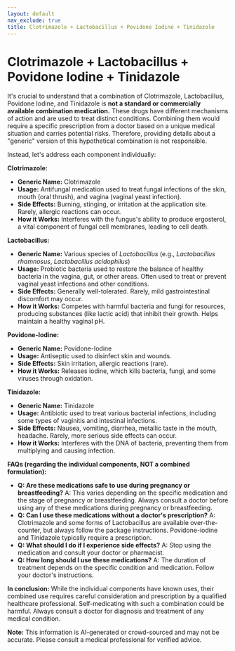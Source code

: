 ```yaml
---
layout: default
nav_exclude: true
title: Clotrimazole + Lactobacillus + Povidone Iodine + Tinidazole
---
```


# Clotrimazole + Lactobacillus + Povidone Iodine + Tinidazole

It's crucial to understand that a combination of Clotrimazole, Lactobacillus, Povidone Iodine, and Tinidazole is **not a standard or commercially available combination medication.**  These drugs have different mechanisms of action and are used to treat distinct conditions. Combining them would require a specific prescription from a doctor based on a unique medical situation and carries potential risks.  Therefore, providing details about a "generic" version of this hypothetical combination is not responsible.

Instead, let's address each component individually:

**Clotrimazole:**

* **Generic Name:** Clotrimazole
* **Usage:** Antifungal medication used to treat fungal infections of the skin, mouth (oral thrush), and vagina (vaginal yeast infection).
* **Side Effects:** Burning, stinging, or irritation at the application site. Rarely, allergic reactions can occur.
* **How it Works:** Interferes with the fungus's ability to produce ergosterol, a vital component of fungal cell membranes, leading to cell death.

**Lactobacillus:**

* **Generic Name:**  Various species of *Lactobacillus* (e.g., *Lactobacillus rhamnosus*, *Lactobacillus acidophilus*)
* **Usage:** Probiotic bacteria used to restore the balance of healthy bacteria in the vagina, gut, or other areas.  Often used to treat or prevent vaginal yeast infections and other conditions.
* **Side Effects:** Generally well-tolerated.  Rarely, mild gastrointestinal discomfort may occur.
* **How it Works:** Competes with harmful bacteria and fungi for resources, producing substances (like lactic acid) that inhibit their growth.  Helps maintain a healthy vaginal pH.

**Povidone-Iodine:**

* **Generic Name:** Povidone-Iodine
* **Usage:** Antiseptic used to disinfect skin and wounds.
* **Side Effects:** Skin irritation, allergic reactions (rare).
* **How it Works:** Releases iodine, which kills bacteria, fungi, and some viruses through oxidation.

**Tinidazole:**

* **Generic Name:** Tinidazole
* **Usage:** Antibiotic used to treat various bacterial infections, including some types of vaginitis and intestinal infections.
* **Side Effects:** Nausea, vomiting, diarrhea, metallic taste in the mouth, headache.  Rarely, more serious side effects can occur.
* **How it Works:** Interferes with the DNA of bacteria, preventing them from multiplying and causing infection.


**FAQs (regarding the individual components, NOT a combined formulation):**

* **Q: Are these medications safe to use during pregnancy or breastfeeding?** A:  This varies depending on the specific medication and the stage of pregnancy or breastfeeding. Always consult a doctor before using any of these medications during pregnancy or breastfeeding.
* **Q: Can I use these medications without a doctor's prescription?** A: Clotrimazole and some forms of Lactobacillus are available over-the-counter, but always follow the package instructions. Povidone-iodine and Tinidazole typically require a prescription.
* **Q: What should I do if I experience side effects?** A: Stop using the medication and consult your doctor or pharmacist.
* **Q: How long should I use these medications?** A: The duration of treatment depends on the specific condition and medication.  Follow your doctor's instructions.

**In conclusion:** While the individual components have known uses, their combined use requires careful consideration and prescription by a qualified healthcare professional.  Self-medicating with such a combination could be harmful.  Always consult a doctor for diagnosis and treatment of any medical condition.


**Note:** This information is AI-generated or crowd-sourced and may not be accurate. Please consult a medical professional for verified advice.